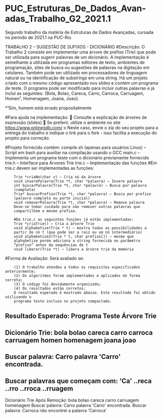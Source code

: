 # PUC_Estruturas_De_Dados_Avan-adas_Trabalho_G2_2021.1
Segundo trabalho da matéria de Estruturas de Dados Avançadas, cursada no período de 2021.1 na PUC-Rio

TRABALHO 2 – SUGESTÃO DE SUFIXOS - DICIONÁRIO 
#Descrição:
O Trabalho 2 consiste em implementar uma árvore de prefixo (Trie) que pode ser 
utilizada para sugerir palavras de um dicionário. A implementação é semelhante a 
utilizada em programas editores de texto, ambientes de programação, sites de busca ou 
sugestões de palavras na digitação em celulares. Também pode ser utilizado em 
processadores de linguagem natural ou na identificação de substrings em uma string.
Há um projeto criado com o mesmo código apresentado nos slides e contém um 
programa de teste. O programa pode ser modificado para incluir outras palavras e já 
inclui as seguintes: {Bola, Bolao, Careca, Carro, Carroca, Carruagem, Homen¹, Homenagem, Joana, Joao}.

*¹Sim, homem está errado propositalmente

#Para ajuda na implementação:
 Consulte a explicação de árvores de expressão (slides)
 Se preferir, utilize o ambiente no site https://www.onlinegdb.com/
o Neste caso, envie o zip do seu projeto para a entrega do trabalho e indique 
o link para o fork - isso facilita a execução do projeto para correção.

#Projeto fornecido contém:
compile.sh (apenas para usuários Linux) – Script em bash para auxiliar na 
compilação usando o GCC
main.c – Implementa um programa teste com o dicionário previamente 
fornecido
trie.h – Interface para Árvores Trie
trie.c – Implementação das funções
        #Em trie.c devem ser implementadas as funções:

        Trie *criaNo(char v) – Cria nó da árvore
        void inserePalavra(Trie *t, char *palavra) – Insere palavra
        int buscarPalavra(Trie *t, char *palavra) – Busca por palavra 
        (completa)
        Trie* buscarPrefixo(Trie *t, char *palavra) – Busca por prefixo 
        (palavra completa ou parte inicial)
        void removerPalavra(Trie *t, char *palavra) – Remove palavra
        Deve-se tomar cuidado para não remover outras palavras que 
        compartilhem o mesmo prefixo.

        #Em trie.c as seguintes funções já estão implementadas:
        Trie *criaTrie() – Cria a árvore Trie
        void alphabetize(Trie * t) – mostra todas as possibilidades a 
        partir do nó t (que pode ser a raiz ou um nó intermediário)
        void alphabetize2(Trie * t, char prefixo[]) – mesmo que 
        alphabetize porém adiciona a string fornecida no parâmetro
        “prefixo” antes da sequências de t
        void liberar(Trie *t) – libera a árvore trie da memória

#Forma de Avaliação:
Será avaliado se:

        (1) O trabalho atendeu a todos os requisitos especificados anteriormente;
        (2) Os algoritmos foram implementados e aplicados de forma correta;
        (3) O código foi devidamente organizado;
        (4) Os resultados estão corretos;
        O resultado esperado é mostrado abaixo. Este resultado foi obtido utilizando o 
        programa teste incluso no projeto compactado.

Resultado Esperado: Programa Teste Árvore Trie
---------------------------------
Dicionário Trie:
bola
bolao
careca
carro
carroca
carruagem
homen
homenagem
joana
joao
---------------------------------
Buscar palavra: Carro
palavra 'Carro' encontrada.
---------------------------------
Buscar palavras que começam com: 'Ca'
..reca
..rro
..rroca
..rruagem
---------------------------------
Dicionário Trie Após Remoção:
bola
bolao
careca
carro
carruagem
homenagem
Buscar palavra: Carro
palavra 'Carro' encontrada.
Buscar palavra: Carroca
não encontrei a palavra 'Carroca'

